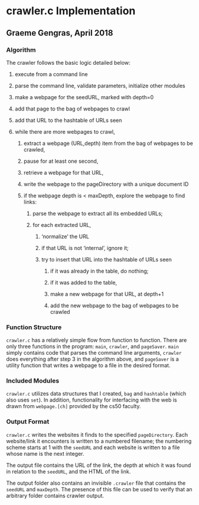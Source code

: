 # crawler.c Implementation
## Graeme Gengras, April 2018

### Algorithm
The crawler follows the basic logic detailed below:

1. execute from a command line

2. parse the command line, validate parameters, initialize other modules

3. make a webpage for the seedURL, marked with depth=0

4. add that page to the bag of webpages to crawl

5. add that URL to the hashtable of URLs seen

6. while there are more webpages to crawl,
    1. extract a webpage (URL,depth) item from the bag of webpages to be crawled,

    2. pause for at least one second,

    3. retrieve a webpage for that URL,

    4. write the webpage to the pageDirectory with a unique document ID

    5. if the webpage depth is < maxDepth, explore the webpage to find links:

        1. parse the webpage to extract all its embedded URLs;

        2. for each extracted URL,

            1. ‘normalize’ the URL

            2. if that URL is not ‘internal’, ignore it;

            3. try to insert that URL into the hashtable of URLs seen

                1. if it was already in the table, do nothing;

                2. if it was added to the table,

                1. make a new webpage for that URL, at depth+1

                2. add the new webpage to the bag of webpages to be crawled

### Function Structure
`crawler.c` has a relatively simple flow from function to function. There are
only three functions in the program: `main`, `crawler`, and `pageSaver`. `main`
simply contains code that parses the command line arguments, `crawler`
does everything after step 3 in the algorithm above, and `pageSaver` is a
utility function that writes a webpage to a file in the desired format.

### Included Modules
`crawler.c` utilizes data structures that I created, `bag` and `hashtable` (which
also uses `set`).  In addition, functionality for interfacing with the web is drawn
from `webpage.[ch]` provided by the cs50 faculty.

### Output Format
`crawler.c` writes the websites it finds to the specified `pageDirectory`.  Each
website/link it encounters is written to a numbered filename; the numbering scheme
starts at 1 with the `seedURL` and each website is written to a file whose name is the
next integer.

The output file contains the URL of the link, the depth at which it was found in relation
to the `seedURL`, and the HTML of the link.

The output folder also contains an invisible `.crawler` file that contains the
`seedURL` and `maxDepth`.  The presence of this file can be used to verify that
an arbitrary folder contains crawler output.
